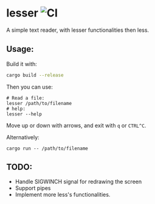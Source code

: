 # lesser ![CI](https://github.com/FedericoPonzi/lesser/workflows/CI/badge.svg)
A simple text reader, with lesser functionalities then less.

## Usage:
Build it with:
```bash
cargo build --release
```
Then you can use:
```
# Read a file:
lesser /path/to/filename
# help:
lesser --help
```
Move up or down with arrows, and exit with `q` or `CTRL^C`.

Alternatively:
```
cargo run -- /path/to/filename 
```

## TODO:
* Handle SIGWINCH signal for redrawing the screen
* Support pipes
* Implement more less's functionalities.
